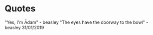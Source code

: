 <!-- TITLE: Bruzezeazaly -->
<!-- SUBTITLE: A quick summary of Bruzezeazaly -->

# Quotes
"Yes, I'm Ādam" - beasley
"The eyes have the doorway to the bowl" - beasley 31/01/2019